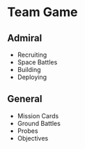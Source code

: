 # Team Game

## Admiral

- Recruiting
- Space Battles
- Building
- Deploying

## General

- Mission Cards
- Ground Battles
- Probes
- Objectives
